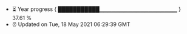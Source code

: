 - ⏳ Year progress { ███████████▁▁▁▁▁▁▁▁▁▁▁▁▁▁▁▁▁▁▁ } 37.61 %
- ⏰ Updated on Tue, 18 May 2021 06:29:39 GMT

